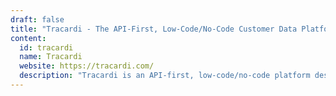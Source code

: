 ```yaml
---
draft: false
title: "Tracardi - The API-First, Low-Code/No-Code Customer Data Platform for E-commerce Businesses"
content:
  id: tracardi
  name: Tracardi
  website: https://tracardi.com/
  description: "Tracardi is an API-first, low-code/no-code platform designed for e-commerce businesses to manage and utilize customer data for marketing automation, engagement, and multi-channel integration."
---
```


